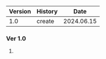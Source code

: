 
| Version | History | Date |
|---------|---------|------|
| 1.0 | create | 2024.06.15|


### Ver 1.0
1. 
